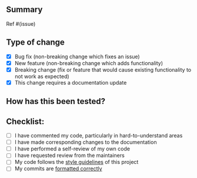 ## Summary

<!-- 

Please include a summary of the change and which issue is fixed. Please also
include relevant motivation and context. List any dependencies that are
required for this change.

-->

Ref #(issue)

## Type of change

<!-- Please remove any points that are not relevant for your pull request -->

- [x] Bug fix (non-breaking change which fixes an issue)
- [x] New feature (non-breaking change which adds functionality)
- [x] Breaking change (fix or feature that would cause existing functionality to not work as expected)
- [x] This change requires a documentation update

## How has this been tested?

<!-- Please describe the tests that you ran to verify your changes -->

## Checklist:

<!-- Please complete the checklist as best you can -->

- [ ] I have commented my code, particularly in hard-to-understand areas
- [ ] I have made corresponding changes to the documentation
- [ ] I have performed a self-review of my own code
- [ ] I have requested review from the maintainers
- [ ] My code follows the [style guidelines](https://github.com/Practically/conventional-tools/blob/1.x/CONTRIBUTING.md#coding-style) of this project
- [ ] My commits are [formatted correctly](https://github.com/Practically/conventional-tools/blob/1.x/CONTRIBUTING.md#committing-convention)
